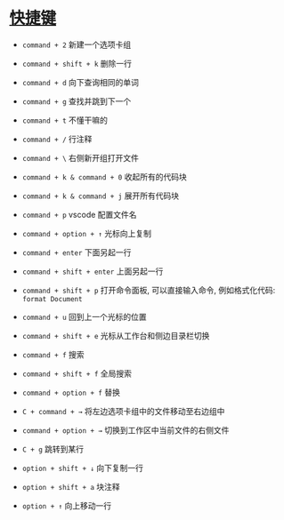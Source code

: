 # [快捷键](https://code.visualstudio.com/docs/getstarted/keybindings)
- `command + 2` 新建一个选项卡组
- `command + shift + k` 删除一行
- `command + d` 向下查询相同的单词
- `command + g` 查找并跳到下一个
- `command + t` 不懂干嘛的
- `command + /` 行注释
- `command + \` 右侧新开组打开文件
- `command + k & command + 0` 收起所有的代码块
- `command + k & command + j` 展开所有代码块
- `command + p` vscode 配置文件名
- `command + option + ↑` 光标向上复制
- `command + enter` 下面另起一行
- `command + shift + enter` 上面另起一行
- `command + shift + p` 打开命令面板, 可以直接输入命令, 例如格式化代码: `format Document`
- `command + u` 回到上一个光标的位置
- `command + shift + e` 光标从工作台和侧边目录栏切换
- `command + f` 搜索
- `command + shift + f` 全局搜索
- `command + option + f` 替换


- `C + command + →` 将左边选项卡组中的文件移动至右边组中
- `command + option + →` 切换到工作区中当前文件的右侧文件
- `C + g` 跳转到某行


- `option + shift + ↓` 向下复制一行
- `option + shift + a` 块注释
- `option + ↑` 向上移动一行